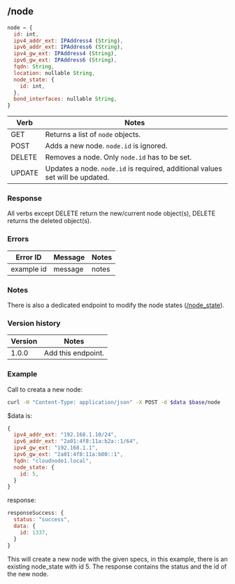 ## /node

```javascript
node = {
  id: int,
  ipv4_addr_ext: IPAddress4 (String),
  ipv6_addr_ext: IPAddress6 (String),
  ipv4_gw_ext: IPAddress4 (String),
  ipv6_gw_ext: IPAddress6 (String),
  fqdn: String,
  location: nullable String,
  node_state: {
    id: int,
  },
  bond_interfaces: nullable String,
}
```

| Verb | Notes |
|------|-------|
| GET  | Returns a list of `node` objects. |
| POST | Adds a new node. `node.id` is ignored. |
| DELETE | Removes a node. Only `node.id` has to be set. |
| UPDATE | Updates a node. `node.id` is required, additional values set will be updated. |

### Response

All verbs except DELETE return the new/current node object(s), DELETE returns the deleted object(s).

### Errors

| Error ID | Message | Notes |
|----------|---------|-------|
| example id | message  | notes |

### Notes

There is also a dedicated endpoint to modify the node states ([/node_state](node_state.md)).

### Version history

| Version | Notes |
|---------|-------|
| 1.0.0 | Add this endpoint. |

### Example

Call to creata a new node:
```bash
curl -H "Content-Type: application/json" -X POST -d $data $base/node
```

$data is:
```javascript
{
  ipv4_addr_ext: "192.168.1.10/24",
  ipv6_addr_ext: "2a01:4f8:11a:b2a::1/64",
  ipv4_gw_ext: "192.168.1.1",
  ipv6_gw_ext: "2a01:4f8:11a:b00::1",
  fqdn: "cloudnode1.local",
  node_state: {
    id: 5,
  }
}
```

response:
```javascript
responseSuccess: {
  status: "success",
  data: {
    id: 1337,
  }
}
```

This will create a new node with the given specs, in this example, there is an existing node_state with id 5. The response contains the status and the id of the new node.








